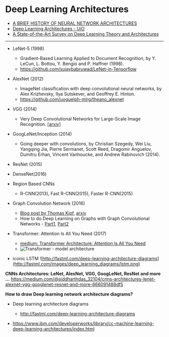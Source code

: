 # Deep Learning Architectures

* [A BRIEF HISTORY OF NEURAL NETWORK ARCHITECTURES](https://www.topbots.com/a-brief-history-of-neural-network-architectures/)
* [Deep Learning Architectures - UiO](https://www.uio.no/studier/emner/matnat/ifi/INF5860/v17/timeplan/architectures-in-deep-learning.pdf)
* [A State-of-the-Art Survey on Deep Learning Theory and Architectures](https://www.mdpi.com/2079-9292/8/3/292/pdf)

---

* LeNet-5 (1998)
  - Gradient-Based Learning Applied to Document Recognition, by Y. LeCun, L. Bottou, Y. Bengio and P. Haffner (1998).
  - https://github.com/sujaybabruwad/LeNet-in-Tensorflow

* AlexNet (2012)
  - ImageNet classification with deep convolutional neural networks, by Alex Krizhevsky, Ilya Sutskever, and Geoffrey E. Hinton.
  - https://github.com/uoguelph-mlrg/theano_alexnet

* VGG (2014)
  - Very Deep Convolutional Networks for Large-Scale Image Recognition. [[arxiv]](https://arxiv.org/abs/1409.1556)
  
* GoogLeNet/Inception (2014)
  - Going deeper with convolutions, by Christian Szegedy, Wei Liu, Yangqing Jia, Pierre Sermanet, Scott Reed, Dragomir Anguelov, Dumitru Erhan, Vincent Vanhoucke, and Andrew Rabinovich (2014).
  
* ResNet (2015)

* DenseNet(2016)

* Region Based CNNs 
   - R-CNN(2013), Fast R-CNN(2015), Faster R-CNN(2015) 
  
* Graph Convolution Network (2016)
   - [Blog post by Thomas Kipf](https://tkipf.github.io/graph-convolutional-networks/), [arxiv](https://arxiv.org/abs/1609.02907)
   - How to do Deep Learning on Graphs with Graph Convolutional Networks - [Part1](https://towardsdatascience.com/how-to-do-deep-learning-on-graphs-with-graph-convolutional-networks-7d2250723780), [Part2](https://towardsdatascience.com/how-to-do-deep-learning-on-graphs-with-graph-convolutional-networks-62acf5b143d0)

* Transformer: Attention Is All You Need (2017)
  - [medium: Transformer Architecture: Attention Is All You Need](https://medium.com/@adityathiruvengadam/transformer-architecture-attention-is-all-you-need-aeccd9f50d09)
  - ![Transformer - model architecture](https://miro.medium.com/max/626/1*JuGZaZcRtmrtCEPY8qfsUw.png)


* iconic LSTM 
![http://fastml.com/deep-learning-architecture-diagrams](http://fastml.com/images/deep_learning_diagrams/lstm.png)


__CNNs Architectures: LeNet, AlexNet, VGG, GoogLeNet, ResNet and more …__
https://medium.com/@siddharthdas_32104/cnns-architectures-lenet-alexnet-vgg-googlenet-resnet-and-more-666091488df5

__How to draw Deep learning network architecture diagrams?__ 
* Deep learning architecture diagrams
  * http://fastml.com/deep-learning-architecture-diagrams

* https://www.ibm.com/developerworks/library/cc-machine-learning-deep-learning-architectures/index.html
